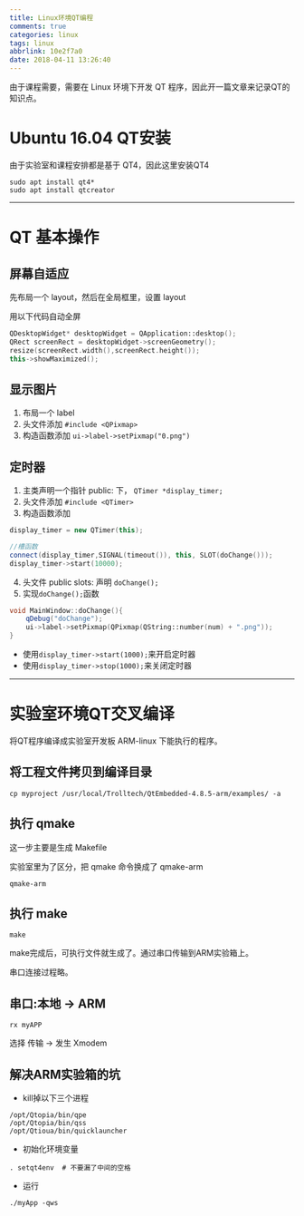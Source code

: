 ```yaml
---
title: Linux环境QT编程
comments: true
categories: linux
tags: linux
abbrlink: 10e2f7a0
date: 2018-04-11 13:26:40
---
```


由于课程需要，需要在 Linux 环境下开发 QT 程序，因此开一篇文章来记录QT的知识点。

<!-- more -->

# Ubuntu 16.04 QT安装

由于实验室和课程安排都是基于 QT4，因此这里安装QT4

```
sudo apt install qt4*
sudo apt install qtcreator
```

---

# QT 基本操作

## 屏幕自适应

先布局一个 layout，然后在全局框里，设置 layout

用以下代码自动全屏

```C++
QDesktopWidget* desktopWidget = QApplication::desktop();
QRect screenRect = desktopWidget->screenGeometry();
resize(screenRect.width(),screenRect.height());
this->showMaximized();
```

## 显示图片

1. 布局一个 label
2. 头文件添加 `#include <QPixmap>`
3. 构造函数添加 `ui->label->setPixmap("0.png")`

## 定时器

1. 主类声明一个指针 public: 下， `QTimer *display_timer;`
2. 头文件添加 `#include <QTimer>`
3. 构造函数添加

```c++
display_timer = new QTimer(this);

//槽函数
connect(display_timer,SIGNAL(timeout()), this, SLOT(doChange()));
display_timer->start(10000);
```

4. 头文件 public slots: 声明 `doChange();`
5. 实现`doChange();`函数

```c++
void MainWindow::doChange(){
    qDebug("doChange");
    ui->label->setPixmap(QPixmap(QString::number(num) + ".png"));
}
```

- 使用`display_timer->start(1000);`来开启定时器
- 使用`display_timer->stop(1000);`来关闭定时器



---

# 实验室环境QT交叉编译

将QT程序编译成实验室开发板 ARM-linux 下能执行的程序。

## 将工程文件拷贝到编译目录

```
cp myproject /usr/local/Trolltech/QtEmbedded-4.8.5-arm/examples/ -a
```

## 执行 qmake

这一步主要是生成 Makefile

实验室里为了区分，把 qmake 命令换成了 qmake-arm

```
qmake-arm
```

## 执行 make

```
make
```

make完成后，可执行文件就生成了。通过串口传输到ARM实验箱上。

串口连接过程略。

## 串口:本地 -> ARM

```
rx myAPP
```

选择 传输 -> 发生 Xmodem

## 解决ARM实验箱的坑

- kill掉以下三个进程
```
/opt/Qtopia/bin/qpe
/opt/Qtopia/bin/qss
/opt/Qtioua/bin/quicklauncher
```

- 初始化环境变量

```
. setqt4env  # 不要漏了中间的空格
```

- 运行

```
./myApp -qws
```
